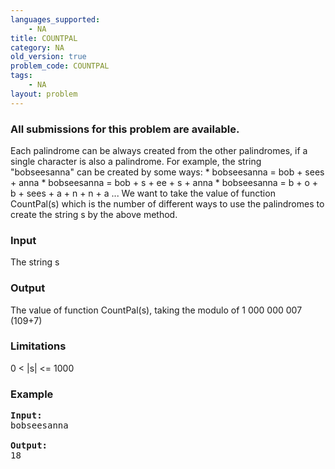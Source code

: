 ```yaml
---
languages_supported:
    - NA
title: COUNTPAL
category: NA
old_version: true
problem_code: COUNTPAL
tags:
    - NA
layout: problem
---
```

###  All submissions for this problem are available. 

Each palindrome can be always created from the other palindromes, if a single character is also a palindrome. For example, the string "bobseesanna" can be created by some ways:
 \* bobseesanna = bob + sees + anna
 \* bobseesanna = bob + s + ee + s + anna
 \* bobseesanna = b + o + b + sees + a + n + n + a
 ...
 We want to take the value of function CountPal(s) which is the number of different ways to use the palindromes to create the string s by the above method.

### Input

The string s

### Output

The value of function CountPal(s), taking the modulo of 1 000 000 007 (109+7)

### Limitations

0 &lt; |s| &lt;= 1000

### Example

<pre><b>Input:</b>
bobseesanna

<b>Output:</b>
18
</pre>